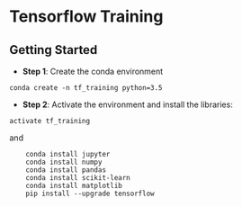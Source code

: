 # Tensorflow Training

## Getting Started

* **Step 1**: Create the conda environment
```
conda create -n tf_training python=3.5 
```

* **Step 2**: Activate the environment and install the libraries:
```
activate tf_training
```
and
```
    conda install jupyter
    conda install numpy
    conda install pandas
    conda install scikit-learn
    conda install matplotlib
    pip install --upgrade tensorflow 
```